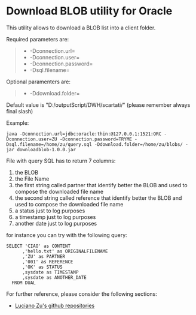 # Download BLOB utility for Oracle

This utility allows to download a BLOB list into a client folder.

Required parameters are:

>* -Dconnection.url=<JDBC Connection>
>* -Dconnection.user=<Oracle user name>
>* -Dconnection.password=<Oracle user password>
>* -Dsql.filename=<path to sql query to run>

Optional paramenters are:

>* -Ddownload.folder=<download folder path>

Default value is "D:/outputScript/DWH/scartati/" (please remember always final slash)

Example:

    java -Dconnection.url=jdbc:oracle:thin:@127.0.0.1:1521:ORC -Dconnection.user=ZU -Dconnection.password=TRYME -Dsql.filename=/home/zu/query.sql -Ddownload.folder=/home/zu/blobs/ -jar downloadblob-1.0.0.jar

File with query SQL has to return 7 columns: 

1. the BLOB
2. the File Name
3. the first string called partner that identify better the BLOB and used to compose the downloaded file name
4. the second string called reference that identify better the BLOB and used to compose the downloaded file name
5. a status just to log purposes
6. a timestamp just to log purposes
7. another date just to log purposes

for instance you can try with the following query:

    SELECT 'CIAO' as CONTENT
          ,'hello.txt' as ORIGINALFILENAME
          ,'ZU' as PARTNER
          ,'001' as REFERENCE
          ,'OK' as STATUS
          ,sysdate as TIMESTAMP
          ,sysdate as ANOTHER_DATE
      FROM DUAL

For further reference, please consider the following sections:

* [Luciano Zu's github repositories](https://github.com/LucianoZu)

